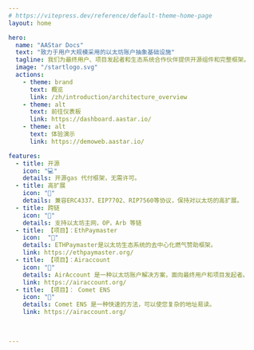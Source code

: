 ```yaml
---
# https://vitepress.dev/reference/default-theme-home-page
layout: home

hero: 
  name: "AAStar Docs"
  text: "致力于用户大规模采用的以太坊账户抽象基础设施"
  tagline: 我们为最终用户、项目发起者和生态系统合作伙伴提供开源组件和完整框架。
  image: "/startlogo.svg"
  actions:
    - theme: brand
      text: 概览
      link: /zh/introduction/architecture_overview
    - theme: alt
      text: 前往仪表板
      link: https://dashboard.aastar.io/
    - theme: alt
      text: 体验演示
      link: https://demoweb.aastar.io/

features:
  - title: 开源
    icon: "💻"
    details: 开源gas 代付框架，无需许可。
  - title: 高扩展
    icon: "🔧"
    details: 兼容ERC4337、EIP7702、RIP7560等协议，保持对以太坊的高扩展。
  - title: 跨链
    icon: "🌟"
    details: 支持以太坊主网，OP，Arb 等链
  - title: 【项目】：EthPaymaster
    icon:  "🔗"
    details: ETHPaymaster是以太坊生态系统的去中心化燃气赞助框架。
    link: https://ethpaymaster.org/
  - title: 【项目】：Airaccount
    icon: "🔗"
    details: AirAccount 是一种以太坊账户解决方案，面向最终用户和项目发起者。
    link: https://airaccount.org/
  - title: 【项目】： Comet ENS 
    icon: "🔗"
    details: Comet ENS 是一种快速的方法，可以使您复杂的地址易读。
    link: https://airaccount.org/
    
    

---
```

